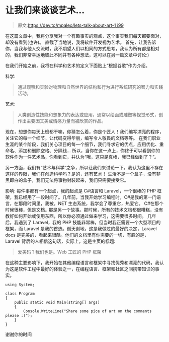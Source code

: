 # 让我们来谈谈艺术...

> 原文:[https://dev.to/mpaleo/lets-talk-about-art-1 i99](https://dev.to/mpaleo/lets-talk-about-art--1i99)

在这篇文章中，我将分享我对一个有趣事实的观点，这个事实我们每天都要面对，却没有看到(也许)。
直截了当地说，我将软件开发视为艺术。
首先，让我告诉你，当我与他人交流时，我不期望人们以相同的方式思考，我认为所有都是相对的，我们非常幸运地彼此不同并有各种想法，这可以在另一篇文章中讨论:)

在我们开始之前，我将在科学和艺术的定义下面贴上“根据谷歌”作为介绍。

科学:

> 通过观察和实验对物理和自然世界的结构和行为进行系统研究的智力和实践活动。

艺术:

> 人类创造性技能和想象力的表达或应用，通常以绘画或雕塑等视觉形式，创作出主要因其美或情感力量而被欣赏的作品。

现在，想想你每天上班都干嘛，你猜怎么着，你是个匠人！我们编写漂亮的程序，关注它的每一个细节，让代码变得华丽，编写令人敬畏的文档等等。
在我们职业生涯的某个阶段，我们关心项目的每一个细节，我们寻求它的优点，应用优化、重命名、添加和删除空格、分隔线...
所以，当你在这一点上，你终于可以看到你的软件作为一件艺术品，你看到它，并认为“哦，这只是真棒，我已经做到了？”。

另一方面，我们有“艺术与科学”之争，所以让我们来讨论一下。我认为这里不存在这样的界限，我们在创造科学吗？是的，还有艺术！
生活不是一个盒子，没有非黑即白的盒子，我们无法将事物封装起来，我们只需要接受它。

影响:
每件事都有一个起点，我的起点是 C#语言和 Laravel，一个很棒的 PHP 框架，我已经用了一段时间了。几年前，当我开始学习编程时，C#是我的第一门语言，在那段时间里，我被。NET 生态系统，我学会了尊重它，热爱它。
C#在那个时候很棒，但是文档...那是另一个故事。那时候，所有的技术文档都很糟糕，没有教好如何开始或使用东西，所以你必须通过做来学习，这需要很多时间。
几年后，我遇到了 Laravel，我的 PHP 技能非常棒，但当时我正需要一个大型项目的框架，而 Laravel 是我的首选。谢天谢地，这是我做过的最好的决定，Laravel docs 是完美的，看起来很酷。他们的文档里有你需要的一切，有趣的是，Laravel 背后的人相信这句话，实际上，这是主页的标题:

> 爱美码？我们也是。Web 工匠的 PHP 框架

在这种主要影响下，我开始在其他编程语言和框架中寻找优秀和漂亮的代码，我认为这是软件工程中最好的体验之一，在编程语言、框架和社区之间携带知识的事实。

```
using System;

class Program
{
    public static void Main(string[] args)
    {
        Console.WriteLine("Share some pice of art on the comments please :)");
    }
} 
```

谢谢你的时间